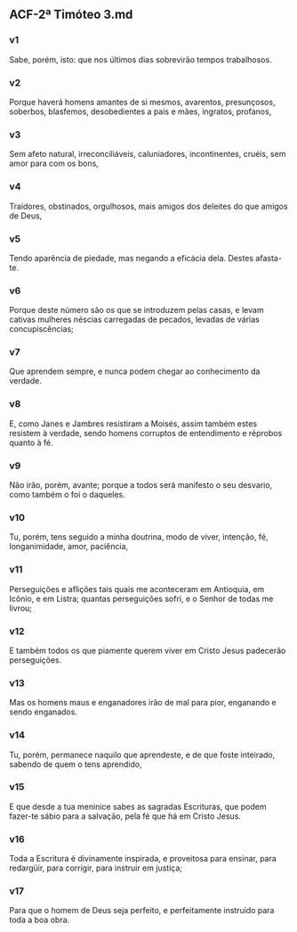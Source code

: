 ## ACF-2ª Timóteo 3.md
### v1
 Sabe, porém, isto: que nos últimos dias sobrevirão tempos trabalhosos.
### v2
 Porque haverá homens amantes de si mesmos, avarentos, presunçosos, soberbos, blasfemos, desobedientes a pais e mães, ingratos, profanos,
### v3
 Sem afeto natural, irreconciliáveis, caluniadores, incontinentes, cruéis, sem amor para com os bons,
### v4
 Traidores, obstinados, orgulhosos, mais amigos dos deleites do que amigos de Deus,
### v5
 Tendo aparência de piedade, mas negando a eficácia dela. Destes afasta-te.
### v6
 Porque deste número são os que se introduzem pelas casas, e levam cativas mulheres néscias carregadas de pecados, levadas de várias concupiscências;
### v7
 Que aprendem sempre, e nunca podem chegar ao conhecimento da verdade.
### v8
 E, como Janes e Jambres resistiram a Moisés, assim também estes resistem à verdade, sendo homens corruptos de entendimento e réprobos quanto à fé.
### v9
 Não irão, porém, avante; porque a todos será manifesto o seu desvario, como também o foi o daqueles.
### v10
 Tu, porém, tens seguido a minha doutrina, modo de viver, intenção, fé, longanimidade, amor, paciência,
### v11
 Perseguições e aflições tais quais me aconteceram em Antioquia, em Icônio, e em Listra; quantas perseguições sofri, e o Senhor de todas me livrou;
### v12
 E também todos os que piamente querem viver em Cristo Jesus padecerão perseguições.
### v13
 Mas os homens maus e enganadores irão de mal para pior, enganando e sendo enganados.
### v14
 Tu, porém, permanece naquilo que aprendeste, e de que foste inteirado, sabendo de quem o tens aprendido,
### v15
 E que desde a tua meninice sabes as sagradas Escrituras, que podem fazer-te sábio para a salvação, pela fé que há em Cristo Jesus.
### v16
 Toda a Escritura é divinamente inspirada, e proveitosa para ensinar, para redargüir, para corrigir, para instruir em justiça;
### v17
 Para que o homem de Deus seja perfeito, e perfeitamente instruído para toda a boa obra.
